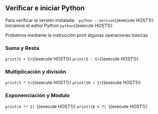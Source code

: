 ## Verificar e iniciar Python
Para verificar la versión instalada:
` python --version`{{execute HOST1}}
Iniciamos el editor Python
` python `{{execute HOST1}}

Probemos mediante la instrucción print algunas operaciones básicas
### Suma y Resta
`print(5 + 5)`{{execute HOST1}}
`print(5 - 5)`{{execute HOST1}}

### Multiplicación y división
`print(3 * 5)`{{execute HOST1}}
`print(10 / 2)`{{execute HOST1}}

### Exponenciación y Modulo
`print(4 ** 2) `{{execute HOST1}}
`print(18 % 7) `{{execute HOST1}}
